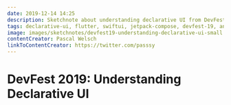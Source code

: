 ```yaml
---
date: 2019-12-14 14:25
description: Sketchnote about understanding declarative UI from DevFest 2019 in Nuremberg
tags: declarative-ui, flutter, swiftui, jetpack-compose, devfest-19, android, kotlin
image: images/sketchnotes/devfest19-understanding-declarative-ui-small.jpg
contentCreator: Pascal Welsch
linkToContentCreator: https://twitter.com/passsy
---
```


# DevFest 2019: Understanding Declarative UI
